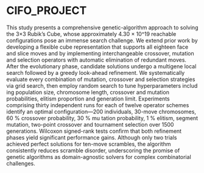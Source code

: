 # CIFO_PROJECT
 This study presents a comprehensive genetic-algorithm approach to solving the 3×3 Rubik’s
 Cube, whose approximately 4.30 × 10^19 reachable configurations pose an immense search challenge.
 We extend prior work by developing a flexible cube representation that supports all eighteen face
 and slice moves and by implementing interchangeable crossover, mutation and selection operators
 with automatic elimination of redundant moves.
 After the evolutionary phase, candidate solutions undergo a multigene local search followed by a
 greedy look-ahead refinement. We systematically evaluate every combination of mutation, crossover
 and selection strategies via grid search, then employ random search to tune hyperparameters includ
ing population size, chromosome length, crossover and mutation probabilities, elitism proportion and
 generation limit.
 Experiments comprising thirty independent runs for each of twelve operator schemes identify an
 optimal configuration—200 individuals, 30-move chromosomes, 60 % crossover probability, 30 % mu
tation probability, 1 % elitism, segment mutation, two-point crossover and tournament selection over
 1500 generations. Wilcoxon signed-rank tests confirm that both refinement phases yield significant
 performance gains. Although only two trials achieved perfect solutions for ten-move scrambles, the
 algorithm consistently reduces scramble disorder, underscoring the promise of genetic algorithms as
 domain-agnostic solvers for complex combinatorial challenges.
